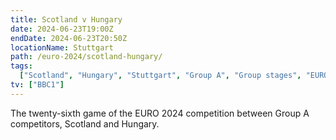 ```yaml
---
title: Scotland v Hungary
date: 2024-06-23T19:00Z
endDate: 2024-06-23T20:50Z
locationName: Stuttgart
path: /euro-2024/scotland-hungary/
tags:
  ["Scotland", "Hungary", "Stuttgart", "Group A", "Group stages", "EURO 2024"]
tv: ["BBC1"]
---
```

The twenty-sixth game of the EURO 2024 competition between Group A competitors, Scotland and Hungary.
